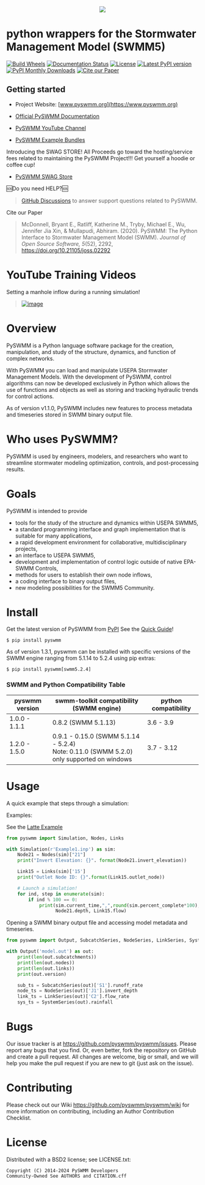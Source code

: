 <div align="center" style="max-width:500px;margin: auto;">
  <img src="https://raw.githubusercontent.com/pyswmm/pyswmm/master/docs/source/_static/type-logo-black.png"><br>
</div>


# python wrappers for the Stormwater Management Model (SWMM5)

[![Build Wheels](https://github.com/pyswmm/pyswmm/actions/workflows/python-package.yml/badge.svg?branch=main)](https://github.com/pyswmm/pyswmm/actions/workflows/python-package.yml)
[![Documentation Status](https://github.com/pyswmm/pyswmm/actions/workflows/documentation.yml/badge.svg?branch=main)](http://docs.pyswmm.org/)
[![License](https://img.shields.io/pypi/l/pyswmm.svg)](LICENSE.txt)
[![Latest PyPI version](https://img.shields.io/pypi/v/pyswmm.svg)](https://pypi.python.org/pypi/pyswmm/)
[![PyPI Monthly Downloads](https://img.shields.io/badge/dynamic/json.svg?label=Downloads&url=https%3A%2F%2Fpypistats.org%2Fapi%2Fpackages%2Fpyswmm%2Frecent&query=%24.data.last_month&colorB=green&suffix=%20last%20month)](https://pypi.python.org/pypi/pyswmm/)
[![Cite our Paper](https://joss.theoj.org/papers/10.21105/joss.02292/status.svg)](https://doi.org/10.21105/joss.02292)

## Getting started

* Project Website: [www.pyswmm.org](https://www.pyswmm.org)

* [Official PySWMM Documentation](http://docs.pyswmm.org)

* [PySWMM YouTube Channel](https://www.youtube.com/channel/UCv-OYsz2moiMRzZIRhqbpHA/featured)


* [PySWMM Example Bundles](https://www.pyswmm.org/examples)

Introducing the SWAG STORE! All Proceeds go toward the hosting/service fees related to maintaining the PySWMM Project!!!  Get yourself a hoodie or coffee cup!


* [PySWMM SWAG Store](https://www.zazzle.com/store/pyswmm)

🆘Do you need HELP?🆘
> [GitHub Discussions](https://github.com/pyswmm/pyswmm/discussions)
> to answer support questions related to PySWMM.

Cite our Paper  
> McDonnell, Bryant E., Ratliff, Katherine M., Tryby, Michael E., Wu,
> Jennifer Jia Xin, & Mullapudi, Abhiram. (2020). PySWMM: The Python
> Interface to Stormwater Management Model (SWMM). *Journal of Open
> Source Software, 5*(52), 2292, <https://doi.org/10.21105/joss.02292>

# YouTube Training Videos

Setting a manhole inflow during a running simulation!  
> [![image](http://img.youtube.com/vi/i4AOHwKyvNw/0.jpg)](https://www.youtube.com/watch?v=i4AOHwKyvNw)

# Overview

PySWMM is a Python language software package for the creation,
manipulation, and study of the structure, dynamics, and function of
complex networks.

With PySWMM you can load and manipulate USEPA Stormwater Management
Models. With the development of PySWMM, control algorithms can now be
developed exclusively in Python which allows the use of functions and
objects as well as storing and tracking hydraulic trends for control
actions.

As of version v1.1.0, PySWMM includes new features to process metadata
and timeseries stored in SWMM binary output file.

# Who uses PySWMM?

PySWMM is used by engineers, modelers, and researchers who want to
streamline stormwater modeling optimization, controls, and
post-processing results.

# Goals

PySWMM is intended to provide

-   tools for the study of the structure and dynamics within USEPA
    SWMM5,
-   a standard programming interface and graph implementation that is
    suitable for many applications,
-   a rapid development environment for collaborative, multidisciplinary
    projects,
-   an interface to USEPA SWMM5,
-   development and implementation of control logic outside of native
    EPA-SWMM Controls,
-   methods for users to establish their own node inflows,
-   a coding interface to binary output files,
-   new modeling possibilities for the SWMM5 Community.

# Install

Get the latest version of PySWMM from
[PyPI](https://pypi.python.org/pypi/pyswmm/) See the [Quick
Guide](https://www.pyswmm.org/docs)!

```
$ pip install pyswmm
```
As of version 1.3.1, pyswmm can be installed with specific versions of the SWMM engine ranging from 5.1.14 to 5.2.4 using pip extras:

```
$ pip install pyswmm[swmm5.2.4]
```

### SWMM and Python Compatibility Table

| pyswmm version | swmm-toolkit compatibility<br>(SWMM engine)                  | python compatibility |
| -------------- | ------------------------------------------------------------ | -------------------- |
| 1.0.0 - 1.1.1  | 0.8.2 (SWMM 5.1.13)                                          | 3.6 - 3.9            |
| 1.2.0 - 1.5.0  | 0.9.1 - 0.15.0 (SWMM 5.1.14 - 5.2.4)<br>Note: 0.11.0 (SWMM 5.2.0) only supported on windows | 3.7 - 3.12           |

# Usage

A quick example that steps through a simulation:

Examples:

See the [Latte Example](https://www.pyswmm.org/examples)

``` python
from pyswmm import Simulation, Nodes, Links

with Simulation(r'Example1.inp') as sim:
    Node21 = Nodes(sim)["21"]
    print("Invert Elevation: {}". format(Node21.invert_elevation))

    Link15 = Links(sim)['15']
    print("Outlet Node ID: {}".format(Link15.outlet_node))

    # Launch a simulation!
    for ind, step in enumerate(sim):
        if ind % 100 == 0:
            print(sim.current_time,",",round(sim.percent_complete*100),"%",\
                  Node21.depth, Link15.flow)
```

Opening a SWMM binary output file and accessing model metadata and
timeseries.

``` python
from pyswmm import Output, SubcatchSeries, NodeSeries, LinkSeries, SystemSeries

with Output('model.out') as out:
    print(len(out.subcatchments))
    print(len(out.nodes))
    print(len(out.links))
    print(out.version)

    sub_ts = SubcatchSeries(out)['S1'].runoff_rate
    node_ts = NodeSeries(out)['J1'].invert_depth
    link_ts = LinkSeries(out)['C2'].flow_rate
    sys_ts = SystemSeries(out).rainfall
```

# Bugs

Our issue tracker is at
<https://github.com/pyswmm/pyswmm/issues>. Please report any
bugs that you find. Or, even better, fork the repository on GitHub and
create a pull request. All changes are welcome, big or small, and we
will help you make the pull request if you are new to git (just ask on
the issue).

# Contributing

Please check out our Wiki
<https://github.com/pyswmm/pyswmm/wiki> for more information
on contributing, including an Author Contribution Checklist.

# License

Distributed with a BSD2 license; see LICENSE.txt:

    Copyright (C) 2014-2024 PySWMM Developers
    Community-Owned See AUTHORS and CITATION.cff

